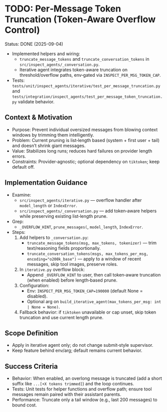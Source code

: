 # TODO: Per‑Message Token Truncation (Token‑Aware Overflow Control)

Status: DONE (2025-09-04)
- Implemented helpers and wiring:
  - `truncate_message_tokens` and `truncate_conversation_tokens` in `src/inspect_agents/_conversation.py`.
  - Iterative agent integrates token-aware truncation on threshold/overflow paths, env‑gated via `INSPECT_PER_MSG_TOKEN_CAP`.
- Tests: `tests/unit/inspect_agents/iterative/test_per_message_truncation.py` and `tests/integration/inspect_agents/test_per_message_token_truncation.py` validate behavior.

## Context & Motivation
- Purpose: Prevent individual oversized messages from blowing context windows by trimming them intelligently.
- Problem: Current pruning is list‑length based (system + first user + tail) and doesn’t shrink giant messages.
- Value: Stabilizes long runs; reduces hard failures on provider length errors.
- Constraints: Provider‑agnostic; optional dependency on `tiktoken`; keep default off.

## Implementation Guidance
- Examine:
  - `src/inspect_agents/iterative.py` — overflow handler after `model_length` or `IndexError`.
  - `src/inspect_agents/_conversation.py` — add token‑aware helpers while preserving existing list‑length prune.
- Grep:
  - `_OVERFLOW_HINT`, `prune_messages(`, `model_length`, `IndexError`.
- Steps:
  1) Add helpers to `_conversation.py`:
     - `truncate_message_tokens(msg, max_tokens, tokenizer)` — trim text/reasoning fields proportionally.
     - `truncate_conversation_tokens(msgs, max_tokens_per_msg, encoding="o200k_base")` — apply to a window of recent messages, skip tool images, preserve roles.
  2) In `iterative.py` overflow block:
     - Append `_OVERFLOW_HINT` to user, then call token‑aware truncation (when enabled) before length‑based prune.
  3) Configuration:
     - Env: `INSPECT_PER_MSG_TOKEN_CAP=190000` (default None = disabled).
     - Optional arg on `build_iterative_agent(max_tokens_per_msg: int | None = None)`.
  4) Fallback behavior: if `tiktoken` unavailable or cap unset, skip token truncation and use current length prune.

## Scope Definition
- Apply in iterative agent only; do not change submit‑style supervisor.
- Keep feature behind env/arg; default remains current behavior.

## Success Criteria
- Behavior: When enabled, an overlong message is truncated (add a short suffix like `...[+X tokens trimmed]`) and the loop continues.
- Tests: Unit tests for helper functions and overflow path; ensure tool messages remain paired with their assistant parents.
- Performance: Truncate only a tail window (e.g., last 200 messages) to bound cost.
